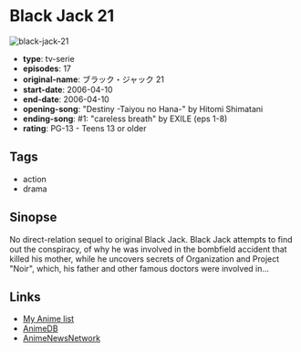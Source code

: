 # Black Jack 21

![black-jack-21](https://cdn.myanimelist.net/images/anime/2/24046.jpg)

-   **type**: tv-serie
-   **episodes**: 17
-   **original-name**: ブラック・ジャック 21
-   **start-date**: 2006-04-10
-   **end-date**: 2006-04-10
-   **opening-song**: "Destiny -Taiyou no Hana-" by Hitomi Shimatani
-   **ending-song**: #1: "careless breath" by EXILE (eps 1-8)
-   **rating**: PG-13 - Teens 13 or older

## Tags

-   action
-   drama

## Sinopse

No direct-relation sequel to original Black Jack. Black Jack attempts to find out the conspiracy, of why he was involved in the bombfield accident that killed his mother, while he uncovers secrets of Organization and Project "Noir", which, his father and other famous doctors were involved in...

## Links

-   [My Anime list](https://myanimelist.net/anime/2214/Black_Jack_21)
-   [AnimeDB](http://anidb.info/perl-bin/animedb.pl?show=anime&aid=4377)
-   [AnimeNewsNetwork](http://www.animenewsnetwork.com/encyclopedia/anime.php?id=6412)
